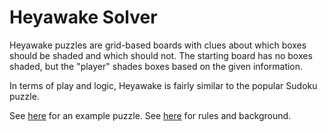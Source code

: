 # Heyawake Solver

Heyawake puzzles are grid-based boards with clues about which boxes should be shaded and which should not. The starting board has no boxes shaded, but the "player" shades boxes based on the given information.

In terms of play and logic, Heyawake is fairly similar to the popular Sudoku puzzle.

See [here](http://www.anypuzzle.com/puzzles/logic/Heyawake/Heyawake%20puzzle.png) for an example puzzle. See [here](https://en.wikipedia.org/wiki/Heyawake) for rules and background.
